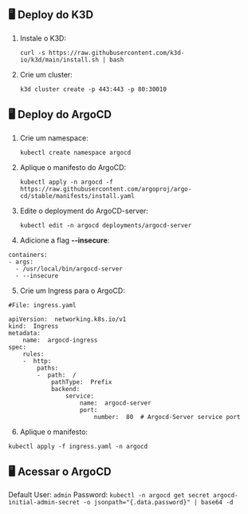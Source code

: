 ## 🖥️ Deploy do K3D

1.  Instale o K3D:

    `curl -s https://raw.githubusercontent.com/k3d-io/k3d/main/install.sh | bash`

2.  Crie um cluster:
    
    `k3d cluster create -p 443:443 -p 80:30010` 
    
## 🖥️ Deploy do ArgoCD
    
1.  Crie um namespace:
    
    `kubectl create namespace argocd` 
    
2.  Aplique o manifesto do ArgoCD:

    `kubectl apply -n argocd -f https://raw.githubusercontent.com/argoproj/argo-cd/stable/manifests/install.yaml` 

3.  Edite o deployment do ArgoCD-server:

	`kubectl edit -n argocd deployments/argocd-server`
    
4.  Adicione a flag **--insecure**:
```
containers:                                                                                                                                          
- args:
  - /usr/local/bin/argocd-server
  - --insecure
```
 5. Crie um Ingress para o ArgoCD:
```
#File: ingress.yaml

apiVersion:  networking.k8s.io/v1  
kind:  Ingress  
metadata:  
	name:  argocd-ingress  
spec:  
	rules:  
	-  http:  
		paths:  
		-  path:  /  
			pathType:  Prefix  
			backend:  
				service:  
					name:  argocd-server  
					port:  
						number:  80  # Argocd-Server service port
```
 6. Aplique o manifesto:

 `kubectl apply -f ingress.yaml -n argocd`
 
## 🖥️ Acessar o ArgoCD
 
Default User: `admin`
Password: `kubectl -n argocd get secret argocd-initial-admin-secret -o jsonpath="{.data.password}" | base64 -d`
 
